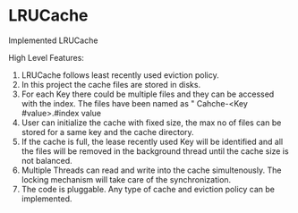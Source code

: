 # LRUCache
Implemented LRUCache

High Level Features:

1. LRUCache follows least recently used eviction policy.
2. In this project the cache files are stored in disks.
3. For each Key there could be multiple files and they can be accessed with the index.
The files have been named as " Cahche-<Key #value>.#index value
4. User can initialize the cache with fixed size, the max no of files can be stored for a same key and the cache directory.
5. If the cache is full, the lease recently used Key will be identified and all the files will be removed in the background thread
until the cache size is not balanced.
6. Multiple Threads can read and write into the cache simultenously. The locking mechanism will take care of the synchronization.
7. The code is pluggable. Any type of cache and eviction policy can be implemented.


